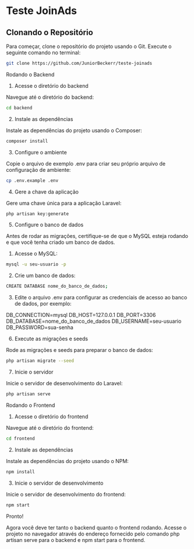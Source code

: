 # Teste JoinAds 

## Clonando o Repositório

Para começar, clone o repositório do projeto usando o Git. Execute o seguinte comando no terminal:

```bash
git clone https://github.com/JuniorBeckerr/teste-joinads
```
Rodando o Backend

1. Acesse o diretório do backend

Navegue até o diretório do backend:

```bash
cd backend
```
2. Instale as dependências

Instale as dependências do projeto usando o Composer:

```bash
composer install
```
3. Configure o ambiente

Copie o arquivo de exemplo .env para criar seu próprio arquivo de configuração de ambiente:

```bash
cp .env.example .env
```
4. Gere a chave da aplicação

Gere uma chave única para a aplicação Laravel:

```bash
php artisan key:generate
```
5. Configure o banco de dados

Antes de rodar as migrações, certifique-se de que o MySQL esteja rodando e que você tenha criado um banco de dados.

1. Acesse o MySQL:


```bash
mysql -u seu-usuario -p
```
2. Crie um banco de dados:


```bash
CREATE DATABASE nome_do_banco_de_dados;
```
3. Edite o arquivo .env para configurar as credenciais de acesso ao banco de dados, por exemplo:



DB_CONNECTION=mysql
DB_HOST=127.0.0.1
DB_PORT=3306
DB_DATABASE=nome_do_banco_de_dados
DB_USERNAME=seu-usuario
DB_PASSWORD=sua-senha

6. Execute as migrações e seeds

Rode as migrações e seeds para preparar o banco de dados:

```bash
php artisan migrate --seed
```
7. Inicie o servidor

Inicie o servidor de desenvolvimento do Laravel:

```bash
php artisan serve
```
Rodando o Frontend

1. Acesse o diretório do frontend

Navegue até o diretório do frontend:

```bash
cd frontend
```
2. Instale as dependências

Instale as dependências do projeto usando o NPM:

```bash
npm install
```
3. Inicie o servidor de desenvolvimento

Inicie o servidor de desenvolvimento do frontend:

```bash
npm start
```
Pronto!

Agora você deve ter tanto o backend quanto o frontend rodando. Acesse o projeto no navegador através do endereço fornecido pelo comando php artisan serve para o backend e npm start para o frontend.
